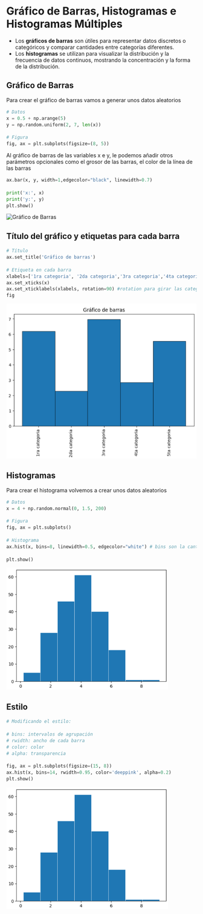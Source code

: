 # Gráfico de Barras, Histogramas e Histogramas Múltiples
- Los **gráficos de barras** son útiles para representar datos discretos o categóricos y comparar cantidades entre categorías diferentes.
- Los **histogramas** se utilizan para visualizar la distribución y la frecuencia de datos continuos, mostrando la concentración y la forma de la distribución.

## Gráfico de Barras
Para crear el gráfico de barras vamos a generar unos datos aleatorios
```python
# Datos
x = 0.5 + np.arange(5)
y = np.random.uniform(2, 7, len(x))

# Figura
fig, ax = plt.subplots(figsize=(8, 5))
```
Al gráfico de barras de las variables x e y, le podemos añadir otros parámetros opcionales como el grosor de las barras, el color de la línea de las barras
```python
ax.bar(x, y, width=1,edgecolor="black", linewidth=0.7)   

print('x:', x)
print('y:', y)
plt.show()
```
![Gráfico de Barras](https://github.com/Antchica/Python/blob/main/Imagenes/Gráfico%20de%20barras.png)

## Título del gráfico y etiquetas para cada barra
```python
# Título
ax.set_title('Gráfico de barras')

# Etiqueta en cada barra
xlabels=['1ra categoria', '2da categoria','3ra categoria','4ta categoria','5ta categoria']
ax.set_xticks(x)
ax.set_xticklabels(xlabels, rotation=90) #rotation para girar las categorías en vertical
fig
```
![Gráfico de Barras con título y etiquetas](https://github.com/Antchica/Python/blob/main/Imagenes/Gráfico%20de%20Barras%20con%20título%20y%20etiquetas.png)

## Histogramas
Para crear el histograma volvemos a crear unos datos aleatorios
```python
# Datos
x = 4 + np.random.normal(0, 1.5, 200)

# Figura
fig, ax = plt.subplots()

# Histograma
ax.hist(x, bins=8, linewidth=0.5, edgecolor="white") # bins son la cantidad de barras

plt.show()
```
![Histograma](https://github.com/Antchica/Python/blob/main/Imagenes/Histograma.png)

## Estilo
```python
# Modificando el estilo:

# bins: intervalos de agrupación
# rwidth: ancho de cada barra
# color: color
# alpha: transparencia

fig, ax = plt.subplots(figsize=(15, 8))
ax.hist(x, bins=14, rwidth=0.95, color='deeppink', alpha=0.2)
plt.show()
```
![Estilo de Histograma](https://github.com/Antchica/Python/blob/main/Imagenes/Histograma.png)
